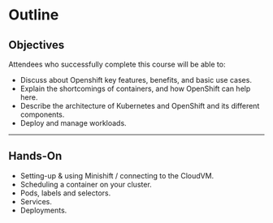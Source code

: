 # Outline

## Objectives

Attendees who successfully complete this course will be able to:

* Discuss about Openshift key features, benefits, and basic use cases.
* Explain the shortcomings of containers, and how OpenShift can help here.
* Describe the architecture of Kubernetes and OpenShift and its different components.
* Deploy and manage workloads.

----

## Hands-On
* Setting-up & using Minishift / connecting to the CloudVM.
* Scheduling a container on your cluster.
* Pods, labels and selectors.
* Services.
* Deployments.

